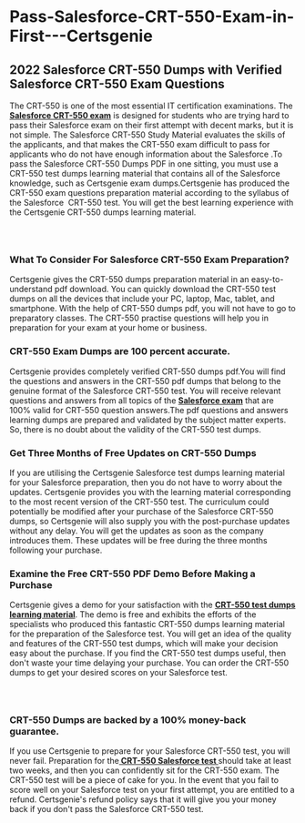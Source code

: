 # Pass-Salesforce-CRT-550-Exam-in-First---Certsgenie<h2><strong>2022 Salesforce CRT-550 Dumps with Verified Salesforce CRT-550 Exam Questions</strong></h2> <p>The CRT-550 is one of the most essential IT certification examinations. The <a href="https://www.certsgenie.com/salesforce/crt-550-pdf-dumps"><strong>Salesforce CRT-550 exam</strong></a> is designed for students who are trying hard to pass their Salesforce exam on their first attempt with decent marks, but it is not simple. The Salesforce CRT-550 Study Material evaluates the skills of the applicants, and that makes the CRT-550 exam difficult to pass for applicants who do not have enough information about the Salesforce .To pass the Salesforce CRT-550 Dumps PDF in one sitting, you must use a CRT-550 test dumps learning material that contains all of the Salesforce knowledge, such as Certsgenie exam dumps.Certsgenie has produced the CRT-550 exam questions preparation material according to the syllabus of the Salesforce &nbsp;CRT-550 test. You will get the best learning experience with the Certsgenie CRT-550 dumps learning material.</p> <p><a href="https://www.certsgenie.com/salesforce/crt-550-pdf-dumps" style="display: block; padding: 1em 0; text-align: center; "><img alt="" src="https://blogger.googleusercontent.com/img/b/R29vZ2xl/AVvXsEgO1ePIT5bAw4JCg82qykRc71Xossn_88UmNiMiJgRPCnvDzaKhQmgO2X9bV6TpN9qSYVJJ2MjEumMb0t1ZgyR_gByLqDXQR_FduPn2erzRQTkt1pUFmkY3wfbx5jzrIcOP4S3cxMKHSr0iEiOidKyDYd_7NjYtfgpZ7b1lrGk-ShjLlyfynp8oFM4zYw/s1600/Banner%201.jpg" /></a></p> <h3><strong>What To Consider For Salesforce CRT-550 Exam Preparation?</strong></h3> <p>Certsgenie gives the CRT-550 dumps preparation material in an easy-to-understand pdf download. You can quickly download the CRT-550 test dumps on all the devices that include your PC, laptop, Mac, tablet, and smartphone. With the help of CRT-550 dumps pdf, you will not have to go to preparatory classes. The CRT-550 practise questions will help you in preparation for your exam at your home or business.</p> <h3><strong>CRT-550 Exam Dumps are 100 percent accurate.</strong></h3> <p>Certsgenie provides completely verified CRT-550 dumps pdf.You will find the questions and answers in the CRT-550 pdf dumps that belong to the genuine format of the Salesforce CRT-550 test. You will receive relevant questions and answers from all topics of the <a href="https://www.certsgenie.com/salesforce/crt-550-pdf-dumps"><strong>Salesforce exam</strong></a> that are 100% valid for CRT-550 question answers.The pdf questions and answers learning dumps are prepared and validated by the subject matter experts. So, there is no doubt about the validity of the CRT-550 test dumps.</p> <h3><strong>Get Three Months of Free Updates on CRT-550 Dumps</strong></h3> <p>If you are utilising the Certsgenie Salesforce test dumps learning material for your Salesforce preparation, then you do not have to worry about the updates. Certsgenie provides you with the learning material corresponding to the most recent version of the CRT-550 test. The curriculum could potentially be modified after your purchase of the Salesforce CRT-550 dumps, so Certsgenie will also supply you with the post-purchase updates without any delay. You will get the updates as soon as the company introduces them. These updates will be free during the three months following your purchase.</p> <h3><strong>Examine the Free CRT-550 PDF Demo Before Making a Purchase</strong></h3> <p>Certsgenie gives a demo for your satisfaction with the <a href="https://www.certsgenie.com/salesforce/crt-550-pdf-dumps"><strong>CRT-550 test dumps learning material</strong></a>. The demo is free and exhibits the efforts of the specialists who produced this fantastic CRT-550 dumps learning material for the preparation of the Salesforce test. You will get an idea of the quality and features of the CRT-550 test dumps, which will make your decision easy about the purchase. If you find the CRT-550 test dumps useful, then don&#39;t waste your time delaying your purchase. You can order the CRT-550 dumps to get your desired scores on your Salesforce test.</p> <p><a href="hhttps://www.certsgenie.com/salesforce/crt-550-pdf-dumps" style="display: block; padding: 1em 0; text-align: center; "><img alt="" src="https://blogger.googleusercontent.com/img/b/R29vZ2xl/AVvXsEj3zfp26fobfEw_E3FMeUMaFamcWc-bKsu_525WK8ISqDEyAJkPKOLyeqHJzBXVvKwHP0bTNTERYvWWgOzvpG-DuQ_cPnNOJO1bUfVOHhAXJThy7cLobHgRdochHEeovcJnxpqjNiv-FNLMY1glEh7x833Q6cym5o0AmGhO9ufjgwPhihHJ9ovBp-j40g/s1600/banner%202.jpg" /></a></p> <h3><strong>CRT-550 Dumps are backed by a 100% money-back guarantee.</strong></h3> <p>If you use Certsgenie to prepare for your Salesforce CRT-550 test, you will never fail. Preparation for the<a href="https://www.certsgenie.com/salesforce/crt-550-pdf-dumps"><strong> CRT-550 Salesforce test </strong></a>should take at least two weeks, and then you can confidently sit for the CRT-550 exam. The CRT-550 test will be a piece of cake for you. In the event that you fail to score well on your Salesforce test on your first attempt, you are entitled to a refund. Certsgenie&#39;s refund policy says that it will give you your money back if you don&#39;t pass the Salesforce CRT-550 test.</p>
